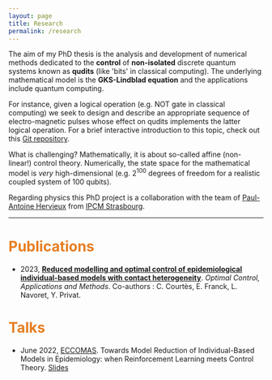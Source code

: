 ```yaml
---
layout: page
title: Research
permalink: /research
---
```


The aim of my PhD thesis is the analysis and development of numerical methods dedicated to the **control** of **non-isolated** discrete quantum systems known as **qudits** (like 'bits' in classical computing). The underlying mathematical model is the **GKS-Lindblad equation** and the applications include quantum computing. 

For instance, given a logical operation (e.g. NOT gate in classical computing) we seek to design and describe an appropriate sequence of electro-magnetic pulses whose effect on qudits implements the latter logical operation.
For a brief interactive introduction to this topic, check out this [Git repository](https://github.com/killianlutz/BlochBallAnim.jl).

What is challenging? Mathematically, it is about so-called affine (non-linear!) control theory. Numerically, the state space for the mathematical model is *very* high-dimensional (e.g. $2^{100}$ degrees of freedom for a realistic coupled system of 100 qubits).

Regarding physics this PhD project is a collaboration with the team of [Paul-Antoine Hervieux](https://www.ipcms.fr/en/paul-antoine-hervieux/) from [IPCM Strasbourg](https://www.ipcms.fr/en/home/).

---

# <span style="color:#e67e22"> Publications </span>

- 2023, [**Reduced modelling and optimal control of epidemiological individual-based models with contact heterogeneity**](https://onlinelibrary.wiley.com/doi/10.1002/oca.2970). *Optimal Control, Applications and Methods*. Co-authors : C. Courtès, E. Franck, L. Navoret, Y. Privat.

# <span style="color:#e67e22"> Talks </span>

- June 2022, [ECCOMAS](https://www.eccomas2022.org/frontal/ProgSesion.asp?id=58). Towards Model Reduction of Individual-Based Models in Epidemiology: when Reinforcement Learning meets Control Theory. [Slides](https://seafile.unistra.fr/f/1dfbf032e3ff4e95893c/?dl=1)

